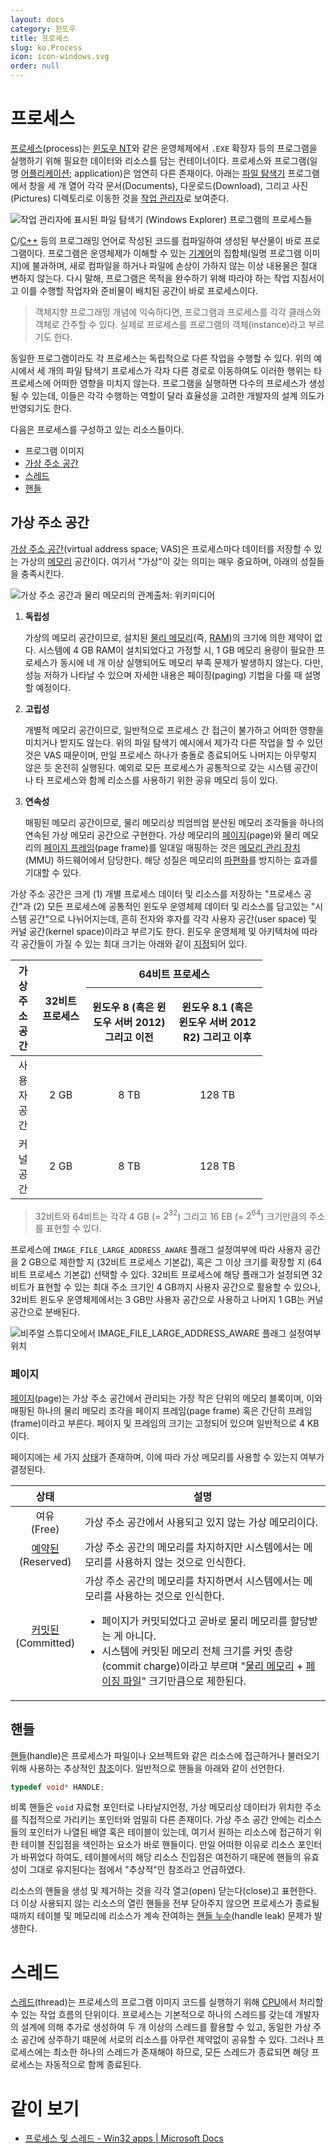 ```yaml
---
layout: docs
category: 윈도우
title: 프로세스
slug: ko.Process
icon: icon-windows.svg
order: null
---
```

# 프로세스
[프로세스](https://ko.wikipedia.org/wiki/프로세스)(process)는 [윈도우 NT](ko.WindowsNT)와 같은 운영체제에서 `.EXE` 확장자 등의 프로그램을 실행하기 위해 필요한 데이터와 리소스를 담는 컨테이너이다. 프로세스와 프로그램(일명 [어플리케이션](https://ko.wikipedia.org/wiki/응용_소프트웨어); application)은 엄연히 다른 존재이다. 아래는 [파일 탐색기](https://ko.wikipedia.org/wiki/파일_탐색기) 프로그램에서 창을 세 개 열어 각각 문서(Documents), 다운로드(Download), 그리고 사진(Pictures) 디렉토리로 이동한 것을 [작업 관리자](https://ko.wikipedia.org/wiki/작업_관리자_(윈도우))로 보여준다.

![작업 관리자에 표시된 파일 탐색기 (Windows Explorer) 프로그램의 프로세스들](/images/docs/process/process_application_difference.png)

[C](/docs/ko.C)/[C++](/docs/ko.Cpp) 등의 프로그래밍 언어로 작성된 코드를 컴파일하여 생성된 부산물이 바로 프로그램이다. 프로그램은 운영체제가 이해할 수 있는 [기계어](https://ko.wikipedia.org/wiki/기계어)의 집합체(일명 프로그램 이미지)에 불과하며, 새로 컴파일을 하거나 파일에 손상이 가하지 않는 이상 내용물은 절대 변하지 않는다. 다시 말해, 프로그램은 목적을 완수하기 위해 따라야 하는 작업 지침서이고 이를 수행할 작업자와 준비물이 배치된 공간이 바로 프로세스이다.

> 객체지향 프로그래밍 개념에 익숙하다면, 프로그램과 프로세스를 각각 클래스와 객체로 간주할 수 있다. 실제로 프로세스를 프로그램의 객체(instance)라고 부르기도 한다.

동일한 프로그램이라도 각 프로세스는 독립적으로 다른 작업을 수행할 수 있다. 위의 예시에서 세 개의 파일 탐색기 프로세스가 각자 다른 경로로 이동하여도 이러한 행위는 타 프로세스에 어떠한 영향을 미치지 않는다. 프로그램을 실행하면 다수의 프로세스가 생성될 수 있는데, 이들은 각각 수행하는 역할이 달라 효율성을 고려한 개발자의 설계 의도가 반영되기도 한다.

다음은 프로세스를 구성하고 있는 리소스들이다.

* 프로그램 이미지
* [가상 주소 공간](#가상-주소-공간)
* [스레드](#스레드)
* [핸들](#핸들)

## 가상 주소 공간
[가상 주소 공간](https://ko.wikipedia.org/wiki/가상_주소_공간)(virtual address space; VAS)은 프로세스마다 데이터를 저장할 수 있는 가상의 [메모리](ko.Memory) 공간이다. 여기서 "가상"이 갖는 의미는 매우 중요하며, 아래의 성질들을 충족시킨다.

![가상 주소 공간과 물리 메모리의 관계<sub><i>출처: <a href="https://commons.wikimedia.org/wiki/File:Virtual_address_space_and_physical_address_space_relationship.svg">위키미디어</a></i></sub>](/images/docs/process/virtual_address_space.png)

1. **독립성**

    가상의 메모리 공간이므로, 설치된 [물리 메모리](https://ko.wikipedia.org/wiki/주기억장치)(즉, [RAM](https://ko.wikipedia.org/wiki/랜덤_액세스_메모리))의 크기에 의한 제약이 없다. 시스템에 4 GB RAM이 설치되었다고 가정할 시, 1 GB 메모리 용량이 필요한 프로세스가 동시에 네 개 이상 실행되어도 메모리 부족 문제가 발생하지 않는다. 다만, 성능 저하가 나타날 수 있으며 자세한 내용은 페이징(paging) 기법을 다룰 때 설명할 예정이다.

2. **고립성**

    개별적 메모리 공간이므로, 일반적으로 프로세스 간 접근이 불가하고 어떠한 영향을 미치거나 받지도 않는다. 위의 파일 탐색기 예시에서 제가각 다른 작업을 할 수 있던 것은 VAS 때문이며, 만일 프로세스 하나가 충돌로 종료되어도 나머지는 아무렇지 않은 듯 온전히 실행된다. 예외로 모든 프로세스가 공통적으로 갖는 시스템 공간이나 타 프로세스와 함께 리소스를 사용하기 위한 공유 메모리 등이 있다.

3. **연속성**

    매핑된 메모리 공간이므로, 물리 메모리상 띄엄띄엄 분산된 메모리 조각들을 하나의 연속된 가상 메모리 공간으로 구현한다. 가상 메모리의 [페이지](#페이지)(page)와 물리 메모리의 [페이지 프레임](#페이지)(page frame)를 일대일 매핑하는 것은 [메모리 관리 장치](https://ko.wikipedia.org/wiki/메모리_관리_장치)(MMU) 하드웨어에서 담당한다. 해당 성질은 메모리의 [파편화](https://en.wikipedia.org/wiki/Fragmentation_(computing))를 방지하는 효과를 기대할 수 있다.

가상 주소 공간은 크게 (1) 개별 프로세스 데이터 및 리소스를 저장하는 "프로세스 공간"과 (2) 모든 프로세스에 공통적인 윈도우 운영체제 데이터 및 리소스를 담고있는 "시스템 공간"으로 나뉘어지는데, 흔히 전자와 후자를 각각 사용자 공간(user space) 및 커널 공간(kernel space)이라고 부르기도 한다. 윈도우 운영체제 및 아키텍처에 따라 각 공간들이 가질 수 있는 최대 크기는 아래와 같이 [지정](https://docs.microsoft.com/ko-kr/windows/win32/memory/memory-limits-for-windows-releases)되어 있다.

<table style="table-layout: fixed; width: 80%">
<thead><tr><th rowspan="2" style="width: 10%;">가상 주소 공간</th><th rowspan="2" style="width: 20%;">32비트 프로세스</th><th colspan="2" style="border-bottom-style:none">64비트 프로세스</th></tr>
<tr><th>윈도우 8 (혹은 윈도우 서버 2012) 그리고 이전</th><th>윈도우 8.1 (혹은 윈도우 서버 2012 R2) 그리고 이후</th></tr></thead>
<tbody style="text-align: center;">
<tr><td>사용자 공간</td><td>2 GB</td><td>8 TB</td><td>128 TB</td></tr>
<tr><td>커널 공간</td><td>2 GB</td><td>8 TB</td><td>128 TB</td></tr>
</tbody>
</table>

> 32비트와 64비트는 각각 4 GB (= $2^{32}$) 그리고 16 EB (= $2^{64}$) 크기만큼의 주소를 표현할 수 있다.

프로세스에 `IMAGE_FILE_LARGE_ADDRESS_AWARE` 플래그 설정여부에 따라 사용자 공간을 2 GB으로 제한할 지 (32비트 프로세스 기본값), 혹은 그 이상 크기를 확장할 지 (64비트 프로세스 기본값) 선택할 수 있다. 32비트 프로세스에 해당 플래그가 설정되면 32비트가 표현할 수 있는 최대 주소 크기인 4 GB까지 사용자 공간으로 활용할 수 있으나, 32비트 윈도우 운영체제에서는 3 GB만 사용자 공간으로 사용하고 나머지 1 GB는 커널 공간으로 분배된다.

![비주얼 스튜디오에서 <code>IMAGE_FILE_LARGE_ADDRESS_AWARE</code> 플래그 설정여부 위치](/images/docs/process/process_large_addresses.png)

### 페이지
[페이지](https://ko.wikipedia.org/wiki/페이지_(컴퓨터_메모리))(page)는 가상 주소 공간에서 관리되는 가장 작은 단위의 메모리 블록이며, 이와 매핑된 하나의 물리 메모리 조각을 페이지 프레임(page frame) 혹은 간단히 프레임(frame)이라고 부른다. 페이지 및 프레임의 크기는 고정되어 있으며 일반적으로 4 KB이다.

페이지에는 세 가지 [상태](https://docs.microsoft.com/ko-kr/windows/win32/memory/page-state)가 존재하며, 이에 따라 가상 메모리를 사용할 수 있는지 여부가 결정된다.

<table>
<thead><tr><th>상태</th><th>설명</th></tr></thead>
<tbody>
<tr><td style="text-align: center;">여유<br/>(Free)</td><td>가상 주소 공간에서 사용되고 있지 않는 가상 메모리이다.</td></tr>
<tr><td style="text-align: center;"><a href="ko.Memory#가상-메모리">예약된</a><br/>(Reserved)</td><td>가상 주소 공간의 메모리를 차지하지만 시스템에서는 메모리를 사용하지 않는 것으로 인식한다.</td></tr>
<tr><td style="text-align: center;"><a href="ko.Memory#커밋된-메모리">커밋된</a><br/>(Committed)</td><td>가상 주소 공간의 메모리를 차지하면서 시스템에서는 메모리를 사용하는 것으로 인식한다.<ul><li>페이지가 커밋되었다고 곧바로 물리 메모리를 할당받는 게 아니다.</li><li>시스템에 커밋된 메모리 전체 크기를 커밋 총량(commit charge)이라고 부르며 "<a href="ko.Memory#메모리">물리 메모리</a> + <a href="ko.Memory#페이징-파일">페이징 파일</a>" 크기만큼으로 제한된다.</li></ul></td></tr>
</tbody>
</table>

## 핸들
[핸들](https://ko.wikipedia.org/wiki/핸들_(컴퓨팅))(handle)은 프로세스가 파일이나 오브젝트와 같은 리소스에 접근하거나 불러오기 위해 사용하는 추상적인 [참조](ko.C#포인터)이다. 일반적으로 핸들을 아래와 같이 선언한다.

```c
typedef void* HANDLE;
```

비록 핸들은 `void` 자료형 포인터로 나타날지언정, 가상 메모리상 데이터가 위치한 주소를 직접적으로 가리키는 포인터와 엄밀히 다른 존재이다. 가상 주소 공간 안에는 리소스들의 포인터가 나열된 배열 혹은 테이블이 있는데, 여기서 원하는 리소스에 접근하기 위한 테이블 진입점을 색인하는 요소가 바로 핸들이다. 만일 어떠한 이유로 리소스 포인터가 바뀌었다 하여도, 테이블에서의 해당 리소스 진입점은 여전하기 때문에 핸들의 유효성이 그대로 유지된다는 점에서 "추상적"인 참조라고 언급하였다.

리소스의 핸들을 생성 및 제거하는 것을 각각 열고(open) 닫는다(close)고 표현한다. 더 이상 사용되지 않는 리소스의 열린 핸들을 전부 닫아주지 않으면 프로세스가 종료될 때까지 테이블 및 메모리에 리소스가 계속 잔여하는 [핸들 누수](https://ko.wikipedia.org/wiki/핸들_누수)(handle leak) 문제가 발생한다.

# 스레드
[스레드](https://ko.wikipedia.org/wiki/스레드_(컴퓨팅))(thread)는 프로세스의 프로그램 이미지 코드를 실행하기 위해 [CPU](ko.Processor)에서 처리할 수 있는 작업 흐름의 단위이다. 프로세스는 기본적으로 하나의 스레드를 갖는데 개발자의 설계에 의해 추가로 생성하여 두 개 이상의 스레드를 활용할 수 있고, 동일한 가상 주소 공간에 상주하기 때문에 서로의 리소스를 아무런 제약없이 공유할 수 있다. 그러나 프로세스에는 최소한 하나의 스레드가 존재해야 하므로, 모든 스레드가 종료되면 해당 프로세스는 자동적으로 함께 종료된다.

# 같이 보기
* [프로세스 및 스레드 - Win32 apps &#124; Microsoft Docs](https://docs.microsoft.com/en-us/windows/win32/procthread/processes-and-threads)
